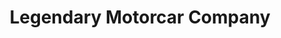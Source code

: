 ---
title: "Legendary Motorcar Company"
url: /halton-hills/legendary-motorcar-company/
shop: car
---